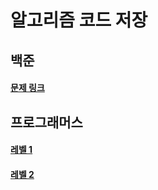 # 알고리즘 코드 저장
## 백준
#### [문제 링크](https://github.com/JeeSeongDeok/Algorithm/blob/master/%EB%B0%B1%EC%A4%80.md)

## 프로그래머스
#### [레벨 1](https://github.com/JeeSeongDeok/Algorithm/blob/master/programmers_level1.md)

#### [레벨 2](https://github.com/JeeSeongDeok/Algorithm/blob/master/programmers_level2.md)


